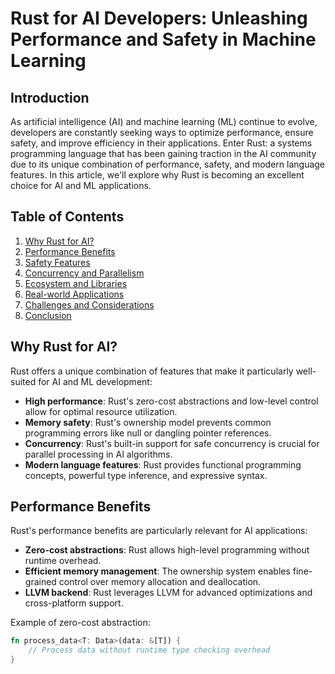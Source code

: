 # Rust for AI Developers: Unleashing Performance and Safety in Machine Learning

## Introduction

As artificial intelligence (AI) and machine learning (ML) continue to evolve, developers are constantly seeking ways to optimize performance, ensure safety, and improve efficiency in their applications. Enter Rust: a systems programming language that has been gaining traction in the AI community due to its unique combination of performance, safety, and modern language features. In this article, we'll explore why Rust is becoming an excellent choice for AI and ML applications.

## Table of Contents

1. [Why Rust for AI?](#why-rust-for-ai)
2. [Performance Benefits](#performance-benefits)
3. [Safety Features](#safety-features)
4. [Concurrency and Parallelism](#concurrency-and-parallelism)
5. [Ecosystem and Libraries](#ecosystem-and-libraries)
6. [Real-world Applications](#real-world-applications)
7. [Challenges and Considerations](#challenges-and-considerations)
8. [Conclusion](#conclusion)

## Why Rust for AI?

Rust offers a unique combination of features that make it particularly well-suited for AI and ML development:

- **High performance**: Rust's zero-cost abstractions and low-level control allow for optimal resource utilization.
- **Memory safety**: Rust's ownership model prevents common programming errors like null or dangling pointer references.
- **Concurrency**: Rust's built-in support for safe concurrency is crucial for parallel processing in AI algorithms.
- **Modern language features**: Rust provides functional programming concepts, powerful type inference, and expressive syntax.

## Performance Benefits

Rust's performance benefits are particularly relevant for AI applications:

- **Zero-cost abstractions**: Rust allows high-level programming without runtime overhead.
- **Efficient memory management**: The ownership system enables fine-grained control over memory allocation and deallocation.
- **LLVM backend**: Rust leverages LLVM for advanced optimizations and cross-platform support.

Example of zero-cost abstraction:

```rust
fn process_data<T: Data>(data: &[T]) {
    // Process data without runtime type checking overhead
}

